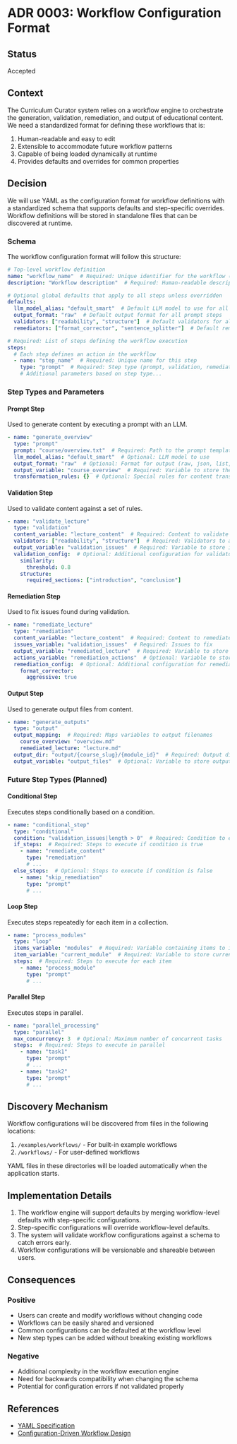 # ADR 0003: Workflow Configuration Format

## Status

Accepted

## Context

The Curriculum Curator system relies on a workflow engine to orchestrate the generation, validation, remediation, and output of educational content. We need a standardized format for defining these workflows that is:

1. Human-readable and easy to edit
2. Extensible to accommodate future workflow patterns
3. Capable of being loaded dynamically at runtime
4. Provides defaults and overrides for common properties

## Decision

We will use YAML as the configuration format for workflow definitions with a standardized schema that supports defaults and step-specific overrides. Workflow definitions will be stored in standalone files that can be discovered at runtime.

### Schema

The workflow configuration format will follow this structure:

```yaml
# Top-level workflow definition
name: "workflow_name"  # Required: Unique identifier for the workflow (should follow snake_case)
description: "Workflow description"  # Required: Human-readable description of the workflow

# Optional global defaults that apply to all steps unless overridden
defaults:
  llm_model_alias: "default_smart"  # Default LLM model to use for all prompt steps
  output_format: "raw"  # Default output format for all prompt steps
  validators: ["readability", "structure"]  # Default validators for all validation steps
  remediators: ["format_corrector", "sentence_splitter"]  # Default remediators

# Required: List of steps defining the workflow execution
steps:
  # Each step defines an action in the workflow
  - name: "step_name"  # Required: Unique name for this step
    type: "prompt"  # Required: Step type (prompt, validation, remediation, output)
    # Additional parameters based on step type...
```

### Step Types and Parameters

#### Prompt Step
Used to generate content by executing a prompt with an LLM.

```yaml
- name: "generate_overview"
  type: "prompt"
  prompt: "course/overview.txt"  # Required: Path to the prompt template
  llm_model_alias: "default_smart"  # Optional: LLM model to use
  output_format: "raw"  # Optional: Format for output (raw, json, list, html)
  output_variable: "course_overview"  # Required: Variable to store the result
  transformation_rules: {}  # Optional: Special rules for content transformation
```

#### Validation Step
Used to validate content against a set of rules.

```yaml
- name: "validate_lecture"
  type: "validation"
  content_variable: "lecture_content"  # Required: Content to validate
  validators: ["readability", "structure"]  # Required: Validators to apply
  output_variable: "validation_issues"  # Required: Variable to store issues
  validation_config:  # Optional: Additional configuration for validators
    similarity:
      threshold: 0.8
    structure:
      required_sections: ["introduction", "conclusion"]
```

#### Remediation Step
Used to fix issues found during validation.

```yaml
- name: "remediate_lecture"
  type: "remediation"
  content_variable: "lecture_content"  # Required: Content to remediate
  issues_variable: "validation_issues"  # Required: Issues to fix
  output_variable: "remediated_lecture"  # Required: Variable to store fixed content
  actions_variable: "remediation_actions"  # Optional: Variable to store actions taken
  remediation_config:  # Optional: Additional configuration for remediators
    format_corrector:
      aggressive: true
```

#### Output Step
Used to generate output files from content.

```yaml
- name: "generate_outputs"
  type: "output"
  output_mapping:  # Required: Maps variables to output filenames
    course_overview: "overview.md"
    remediated_lecture: "lecture.md"
  output_dir: "output/{course_slug}/{module_id}"  # Required: Output directory
  output_variable: "output_files"  # Optional: Variable to store output file paths
```

### Future Step Types (Planned)

#### Conditional Step
Executes steps conditionally based on a condition.

```yaml
- name: "conditional_step"
  type: "conditional"
  condition: "validation_issues|length > 0"  # Required: Condition to evaluate
  if_steps:  # Required: Steps to execute if condition is true
    - name: "remediate_content"
      type: "remediation"
      # ...
  else_steps:  # Optional: Steps to execute if condition is false
    - name: "skip_remediation"
      type: "prompt"
      # ...
```

#### Loop Step
Executes steps repeatedly for each item in a collection.

```yaml
- name: "process_modules"
  type: "loop"
  items_variable: "modules"  # Required: Variable containing items to iterate over
  item_variable: "current_module"  # Required: Variable to store current item
  steps:  # Required: Steps to execute for each item
    - name: "process_module"
      type: "prompt"
      # ...
```

#### Parallel Step
Executes steps in parallel.

```yaml
- name: "parallel_processing"
  type: "parallel"
  max_concurrency: 3  # Optional: Maximum number of concurrent tasks
  steps:  # Required: Steps to execute in parallel
    - name: "task1"
      type: "prompt"
      # ...
    - name: "task2"
      type: "prompt"
      # ...
```

## Discovery Mechanism

Workflow configurations will be discovered from files in the following locations:
1. `/examples/workflows/` - For built-in example workflows
2. `/workflows/` - For user-defined workflows

YAML files in these directories will be loaded automatically when the application starts.

## Implementation Details

1. The workflow engine will support defaults by merging workflow-level defaults with step-specific configurations.
2. Step-specific configurations will override workflow-level defaults.
3. The system will validate workflow configurations against a schema to catch errors early.
4. Workflow configurations will be versionable and shareable between users.

## Consequences

### Positive
- Users can create and modify workflows without changing code
- Workflows can be easily shared and versioned
- Common configurations can be defaulted at the workflow level
- New step types can be added without breaking existing workflows

### Negative
- Additional complexity in the workflow execution engine
- Need for backwards compatibility when changing the schema
- Potential for configuration errors if not validated properly

## References
- [YAML Specification](https://yaml.org/spec/1.2.2/)
- [Configuration-Driven Workflow Design](/docs/design-addendum.md)
